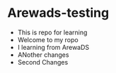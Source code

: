 # Arewads-testing

- This is repo for learning
- Welcome to my ropo
- I learning from ArewaDS
- ANother changes
- Second Changes

